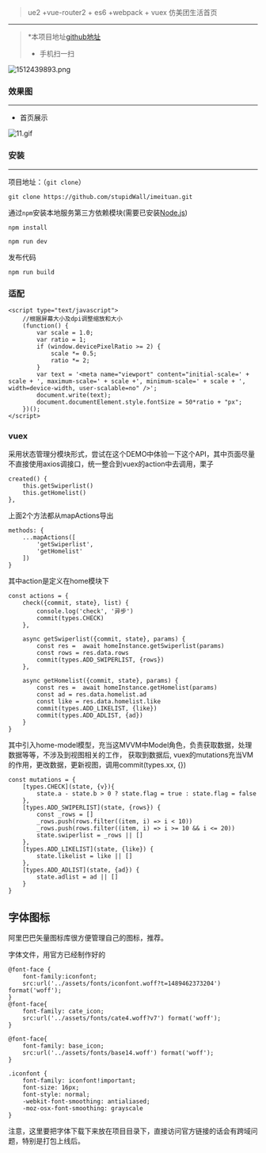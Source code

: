 >  ue2 +vue-router2 + es6 +webpack + vuex 仿美团生活首页

***


>  *本项目地址[github地址](https://github.com/stupidWall/imeituan)
>  * 手机扫一扫


![1512439893.png](https://github.com/stupidWall/imeituan)



### 效果图
***
* 首页展示

![11.gif](http://osbfr39w7.bkt.clouddn.com/mmeituan.gif)




### 安装
***
项目地址：（`git clone`）
```shell
git clone https://github.com/stupidWall/imeituan.git
```
通过`npm`安装本地服务第三方依赖模块(需要已安装[Node.js](https://nodejs.org/))

```
npm install
```

```
npm run dev
```
发布代码

```
npm run build
```

### 适配
```
<script type="text/javascript">
    //根据屏幕大小及dpi调整缩放和大小
    (function() {
        var scale = 1.0;
        var ratio = 1;
        if (window.devicePixelRatio >= 2) {
            scale *= 0.5;
            ratio *= 2;
        }
        var text = '<meta name="viewport" content="initial-scale=' + scale + ', maximum-scale=' + scale +', minimum-scale=' + scale + ', width=device-width, user-scalable=no" />';
        document.write(text);
        document.documentElement.style.fontSize = 50*ratio + "px";
    })();
</script>
```

### vuex
采用状态管理分模块形式，尝试在这个DEMO中体验一下这个API，其中页面尽量不直接使用axios调接口，统一整合到vuex的action中去调用，栗子
```
created() {
	this.getSwiperlist()
	this.getHomelist()
},
```
上面2个方法都从mapActions导出
```
methods: {
	...mapActions([
		'getSwiperlist',
		'getHomelist'
	])
}
```
其中action是定义在home模块下
```
const actions = {
	check({commit, state}, list) {
		console.log('check', '异步')
		commit(types.CHECK)
	},

	async getSwiperlist({commit, state}, params) {
		const res =  await homeInstance.getSwiperlist(params)
		const rows = res.data.rows
		commit(types.ADD_SWIPERLIST, {rows})
	},

	async getHomelist({commit, state}, params) {
		const res =  await homeInstance.getHomelist(params)
		const ad = res.data.homelist.ad
		const like = res.data.homelist.like
		commit(types.ADD_LIKELIST, {like})
		commit(types.ADD_ADLIST, {ad})
	}
}
```
其中引入home-model模型，充当这MVVM中Model角色，负责获取数据，处理数据等等，不涉及到视图相关的工作，
获取到数据后, vuex的mutations充当VM的作用，更改数据，更新视图，调用commit(types.xx, {})
```
const mutations = {
	[types.CHECK](state, {v}){
		state.a - state.b > 0 ? state.flag = true : state.flag = false
	},
	[types.ADD_SWIPERLIST](state, {rows}) {
		const _rows = []
		_rows.push(rows.filter((item, i) => i < 10))
		_rows.push(rows.filter((item, i) => i >= 10 && i <= 20))
		state.swiperlist = _rows || []
	},
	[types.ADD_LIKELIST](state, {like}) {
		state.likelist = like || []
	},
	[types.ADD_ADLIST](state, {ad}) {
		state.adlist = ad || []
	}
}
```

## 字体图标

阿里巴巴矢量图标库很方便管理自己的图标，推荐。

字体文件，用官方已经制作好的
```
@font-face {
	font-family:iconfont;
	src:url('../assets/fonts/iconfont.woff?t=1489462373204') format('woff');
}
@font-face{
	font-family: cate_icon;
	src:url('../assets/fonts/cate4.woff?v7') format('woff');
}

@font-face{
	font-family: base_icon;
	src:url('../assets/fonts/base14.woff') format('woff');
}

.iconfont {
	font-family: iconfont!important;
	font-size: 16px;
	font-style: normal;
	-webkit-font-smoothing: antialiased;
	-moz-osx-font-smoothing: grayscale
}

```
注意，这里要把字体下载下来放在项目目录下，直接访问官方链接的话会有跨域问题，特别是打包上线后。